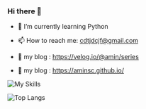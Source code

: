 ### Hi there 👋

<!--
**AMinSC/AMinSC** is a ✨ _special_ ✨ repository because its `README.md` (this file) appears on your GitHub profile.

Here are some ideas to get you started:


-->
- 🌱 I’m currently learning Python
<!--
- 👯 I’m looking to collaborate on ...
- 🤔 I’m looking for help with ...
- 💬 Ask me about ...
-->
- 📫 How to reach me: cdtjdcjf@gmail.com

- 🔭 my blog : https://velog.io/@amin/series
- 🔭 my blog : https://aminsc.github.io/
<!--
- 😄 Pronouns: ...
- ⚡ Fun fact: ...
-->



![My Skills](https://skillicons.dev/icons?i=py,django,mysql,postgres,github,linux,c,vim&perline=4)

![Top Langs](https://github-readme-stats.vercel.app/api/top-langs/?username=AMinSC&layout=compact&theme=city_lights)

